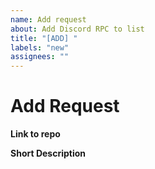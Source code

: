 ```yaml
---
name: Add request
about: Add Discord RPC to list
title: "[ADD] "
labels: "new"
assignees: ""
---
```


<!-- Be sure that there no alternatives in list-->

# Add Request
**Link to repo**

<!-- Insert here GitHub/GitLab/other repo url -->

**Short Description**

<!-- Write some words about it -->